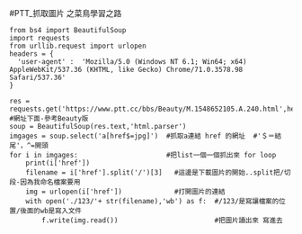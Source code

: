 ﻿#PTT_抓取圖片   之菜鳥學習之路

    from bs4 import BeautifulSoup  
    import requests  
    from urllib.request import urlopen    
    headers = {  
      'user-agent' :  'Mozilla/5.0 (Windows NT 6.1; Win64; x64) AppleWebKit/537.36 (KHTML, like Gecko) Chrome/71.0.3578.98 Safari/537.36'  
    }  
      
    res = requests.get('https://www.ptt.cc/bbs/Beauty/M.1548652105.A.240.html',headers=headers) #網址下面-參考Beauty版    
    soup = BeautifulSoup(res.text,'html.parser')  
    imgages = soup.select('a[href$=jpg]')  #抓取a連結 href 的網址  #'＄＝結尾'，^=開頭
    for i in imgages:                      #把list一個一個抓出來 for loop
        print(i['href'])  
        filename = i['href'].split('/')[3]   #這邊是下載圖片的開始..split把/切段-因為我命名檔案要用
        img = urlopen(i['href'])             #打開圖片的連結
        with open('./123/'+ str(filename),'wb') as f:  #/123/是寫讓檔案的位置/後面的wb是寫入文件
            f.write(img.read())                        #把圖片讀出來 寫進去

